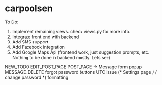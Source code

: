 carpoolsen
==========
To Do:

1. Implement remaining views. check views.py for more info.
2. Integrate front end with backend
3. Add SMS support
4. Add Facebook integration
5. Add Google Maps Api (frontend work, just suggestion prompts, etc. Nothing to be done in backend mostly. Lets see)


NEW_TODO
EDIT_POST_PAGE
POST_PAGE -> Message form popup
MESSAGE_DELETE
forgot password buttons
UTC issue
(* Settings page *)
(* change password *)
formatting